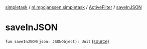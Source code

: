 [simpletask](../../index.md) / [nl.mpcjanssen.simpletask](../index.md) / [ActiveFilter](index.md) / [saveInJSON](.)

# saveInJSON

`fun saveInJSON(json: JSONObject): Unit` [(source)](https://github.com/mpcjanssen/simpletask-android/blob/master/src/main/java/nl/mpcjanssen/simpletask/ActiveFilter.kt#L56)